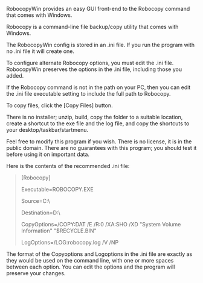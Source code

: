 RobocopyWin provides an easy GUI front-end to the Robocopy command that comes with Windows.

Robocopy is a command-line file backup/copy utility that comes with Windows.

The RobocopyWin config is stored in an .ini file. If you run the program with no .ini file it will create one.

To configure alternate Robocopy options, you must edit the .ini file. RobocopyWin preserves the options in the .ini file, including those you added.

If the Robocopy command is not in the path on your PC, then you can edit the .ini file executable setting to include the full path to Robocopy.

To copy files, click the [Copy Files] button.

There is no installer; unzip, build, copy the folder to a suitable location, create a shortcut to the exe file and the log file, and copy the shortcuts to your desktop/taskbar/startmenu.

Feel free to modify this program if you wish. There is no license, it is in the public domain. There are no guarantees with this program; you should test it before using it on important data.

Here is the contents of the recommended .ini file:

>[Robocopy]
>
>Executable=ROBOCOPY.EXE
>
>Source=C:\
>
>Destination=D:\
>
>CopyOptions=/COPY:DAT /E /R:0 /XA:SHO /XD "System Volume Information" "$RECYCLE.BIN"
>
>LogOptions=/LOG:robocopy.log /V /NP

The format of the Copyoptions and Logoptions in the .ini file are exactly as they would be used on the command line, with one or more spaces between each option. You can edit the options and the program will preserve your changes.
